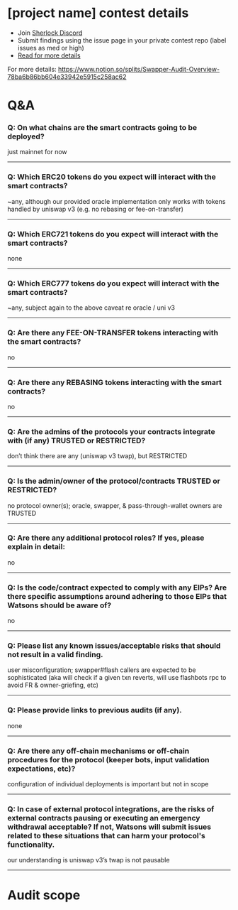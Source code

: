 
# [project name] contest details

- Join [Sherlock Discord](https://discord.gg/MABEWyASkp)
- Submit findings using the issue page in your private contest repo (label issues as med or high)
- [Read for more details](https://docs.sherlock.xyz/audits/watsons)


For more details:  https://www.notion.so/splits/Swapper-Audit-Overview-78ba6b86bb604e33942e5915c258ac62

# Q&A

### Q: On what chains are the smart contracts going to be deployed?
 just mainnet for now
___

### Q: Which ERC20 tokens do you expect will interact with the smart contracts? 
 ~any, although our provided oracle implementation only works with tokens handled by uniswap v3 (e.g. no rebasing or fee-on-transfer)
___

### Q: Which ERC721 tokens do you expect will interact with the smart contracts? 
 none
___

### Q: Which ERC777 tokens do you expect will interact with the smart contracts? 
 ~any, subject again to the above caveat re oracle / uni v3
___

### Q: Are there any FEE-ON-TRANSFER tokens interacting with the smart contracts?

 no
___

### Q: Are there any REBASING tokens interacting with the smart contracts?

 no
___

### Q: Are the admins of the protocols your contracts integrate with (if any) TRUSTED or RESTRICTED?
 don’t think there are any (uniswap v3 twap), but RESTRICTED
___

### Q: Is the admin/owner of the protocol/contracts TRUSTED or RESTRICTED?
 no protocol owner(s); oracle, swapper, & pass-through-wallet owners are TRUSTED
___

### Q: Are there any additional protocol roles? If yes, please explain in detail:
 no
___

### Q: Is the code/contract expected to comply with any EIPs? Are there specific assumptions around adhering to those EIPs that Watsons should be aware of?
 no
___

### Q: Please list any known issues/acceptable risks that should not result in a valid finding.
 user misconfiguration; swapper#flash callers are expected to be sophisticated (aka will check if a given txn reverts, will use flashbots rpc to avoid FR & owner-griefing, etc)
___

### Q: Please provide links to previous audits (if any).
 none
___

### Q: Are there any off-chain mechanisms or off-chain procedures for the protocol (keeper bots, input validation expectations, etc)?
 configuration of individual deployments is important but not in scope
___

### Q: In case of external protocol integrations, are the risks of external contracts pausing or executing an emergency withdrawal acceptable? If not, Watsons will submit issues related to these situations that can harm your protocol's functionality.
our understanding is uniswap v3’s twap is not pausable
___



# Audit scope




